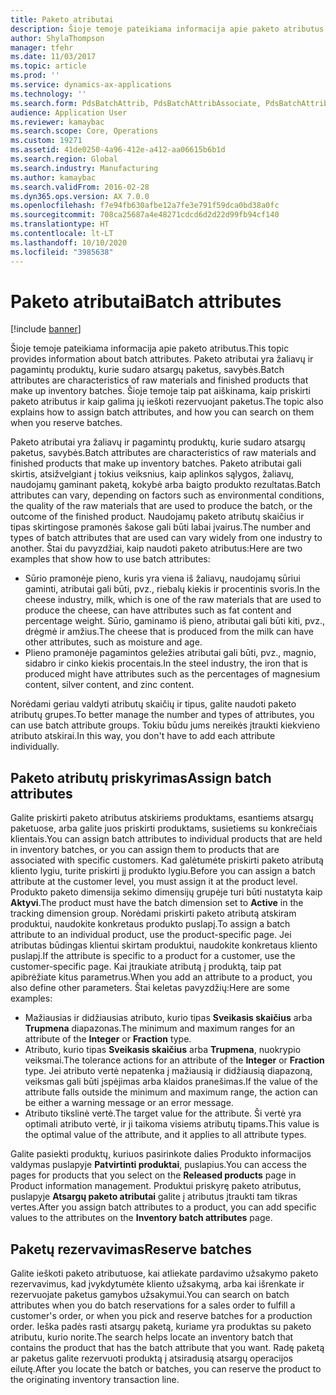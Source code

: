 ```yaml
---
title: Paketo atributai
description: Šioje temoje pateikiama informacija apie paketo atributus. Paketo atributai yra žaliavų ir pagamintų produktų, kurie sudaro atsargų paketus, savybės. Šioje temoje taip pat aiškinama, kaip priskirti paketo atributus ir kaip galima jų ieškoti rezervuojant paketus.
author: ShylaThompson
manager: tfehr
ms.date: 11/03/2017
ms.topic: article
ms.prod: ''
ms.service: dynamics-ax-applications
ms.technology: ''
ms.search.form: PdsBatchAttrib, PdsBatchAttribAssociate, PdsBatchAttribByAttribGroup, PdsBatchAttribByItem, PdsBatchAttribByitemCustomer, PdsBatchAttribGroup
audience: Application User
ms.reviewer: kamaybac
ms.search.scope: Core, Operations
ms.custom: 19271
ms.assetid: 41de0250-4a96-412e-a412-aa06615b6b1d
ms.search.region: Global
ms.search.industry: Manufacturing
ms.author: kamaybac
ms.search.validFrom: 2016-02-28
ms.dyn365.ops.version: AX 7.0.0
ms.openlocfilehash: f7e94fb630afbe12a7fe3e791f59dca0bd38a0fc
ms.sourcegitcommit: 708ca25687a4e48271cdcd6d2d22d99fb94cf140
ms.translationtype: HT
ms.contentlocale: lt-LT
ms.lasthandoff: 10/10/2020
ms.locfileid: "3985638"
---
```

# <a name="batch-attributes"></a><span data-ttu-id="6940e-105">Paketo atributai</span><span class="sxs-lookup"><span data-stu-id="6940e-105">Batch attributes</span></span>

[!include [banner](../includes/banner.md)]

<span data-ttu-id="6940e-106">Šioje temoje pateikiama informacija apie paketo atributus.</span><span class="sxs-lookup"><span data-stu-id="6940e-106">This topic provides information about batch attributes.</span></span> <span data-ttu-id="6940e-107">Paketo atributai yra žaliavų ir pagamintų produktų, kurie sudaro atsargų paketus, savybės.</span><span class="sxs-lookup"><span data-stu-id="6940e-107">Batch attributes are characteristics of raw materials and finished products that make up inventory batches.</span></span> <span data-ttu-id="6940e-108">Šioje temoje taip pat aiškinama, kaip priskirti paketo atributus ir kaip galima jų ieškoti rezervuojant paketus.</span><span class="sxs-lookup"><span data-stu-id="6940e-108">The topic also explains how to assign batch attributes, and how you can search on them when you reserve batches.</span></span>

<span data-ttu-id="6940e-109">Paketo atributai yra žaliavų ir pagamintų produktų, kurie sudaro atsargų paketus, savybės.</span><span class="sxs-lookup"><span data-stu-id="6940e-109">Batch attributes are characteristics of raw materials and finished products that make up inventory batches.</span></span> <span data-ttu-id="6940e-110">Paketo atributai gali skirtis, atsižvelgiant į tokius veiksnius, kaip aplinkos sąlygos, žaliavų, naudojamų gaminant paketą, kokybė arba baigto produkto rezultatas.</span><span class="sxs-lookup"><span data-stu-id="6940e-110">Batch attributes can vary, depending on factors such as environmental conditions, the quality of the raw materials that are used to produce the batch, or the outcome of the finished product.</span></span> <span data-ttu-id="6940e-111">Naudojamų paketo atributų skaičius ir tipas skirtingose pramonės šakose gali būti labai įvairus.</span><span class="sxs-lookup"><span data-stu-id="6940e-111">The number and types of batch attributes that are used can vary widely from one industry to another.</span></span> <span data-ttu-id="6940e-112">Štai du pavyzdžiai, kaip naudoti paketo atributus:</span><span class="sxs-lookup"><span data-stu-id="6940e-112">Here are two examples that show how to use batch attributes:</span></span>

-   <span data-ttu-id="6940e-113">Sūrio pramonėje pieno, kuris yra viena iš žaliavų, naudojamų sūriui gaminti, atributai gali būti, pvz., riebalų kiekis ir procentinis svoris.</span><span class="sxs-lookup"><span data-stu-id="6940e-113">In the cheese industry, milk, which is one of the raw materials that are used to produce the cheese, can have attributes such as fat content and percentage weight.</span></span> <span data-ttu-id="6940e-114">Sūrio, gaminamo iš pieno, atributai gali būti kiti, pvz., drėgmė ir amžius.</span><span class="sxs-lookup"><span data-stu-id="6940e-114">The cheese that is produced from the milk can have other attributes, such as moisture and age.</span></span>
-   <span data-ttu-id="6940e-115">Plieno pramonėje pagamintos geležies atributai gali būti, pvz., magnio, sidabro ir cinko kiekis procentais.</span><span class="sxs-lookup"><span data-stu-id="6940e-115">In the steel industry, the iron that is produced might have attributes such as the percentages of magnesium content, silver content, and zinc content.</span></span>

<span data-ttu-id="6940e-116">Norėdami geriau valdyti atributų skaičių ir tipus, galite naudoti paketo atributų grupes.</span><span class="sxs-lookup"><span data-stu-id="6940e-116">To better manage the number and types of attributes, you can use batch attribute groups.</span></span> <span data-ttu-id="6940e-117">Tokiu būdu jums nereikės įtraukti kiekvieno atributo atskirai.</span><span class="sxs-lookup"><span data-stu-id="6940e-117">In this way, you don't have to add each attribute individually.</span></span>

## <a name="assign-batch-attributes"></a><span data-ttu-id="6940e-118">Paketo atributų priskyrimas</span><span class="sxs-lookup"><span data-stu-id="6940e-118">Assign batch attributes</span></span>
<span data-ttu-id="6940e-119">Galite priskirti paketo atributus atskiriems produktams, esantiems atsargų paketuose, arba galite juos priskirti produktams, susietiems su konkrečiais klientais.</span><span class="sxs-lookup"><span data-stu-id="6940e-119">You can assign batch attributes to individual products that are held in inventory batches, or you can assign them to products that are associated with specific customers.</span></span> <span data-ttu-id="6940e-120">Kad galėtumėte priskirti paketo atributą kliento lygiu, turite priskirti jį produkto lygiu.</span><span class="sxs-lookup"><span data-stu-id="6940e-120">Before you can assign a batch attribute at the customer level, you must assign it at the product level.</span></span> <span data-ttu-id="6940e-121">Produkto paketo dimensija sekimo dimensijų grupėje turi būti nustatyta kaip **Aktyvi**.</span><span class="sxs-lookup"><span data-stu-id="6940e-121">The product must have the batch dimension set to **Active** in the tracking dimension group.</span></span> <span data-ttu-id="6940e-122">Norėdami priskirti paketo atributą atskiram produktui, naudokite konkretaus produkto puslapį.</span><span class="sxs-lookup"><span data-stu-id="6940e-122">To assign a batch attribute to an individual product, use the product-specific page.</span></span> <span data-ttu-id="6940e-123">Jei atributas būdingas klientui skirtam produktui, naudokite konkretaus kliento puslapį.</span><span class="sxs-lookup"><span data-stu-id="6940e-123">If the attribute is specific to a product for a customer, use the customer-specific page.</span></span> <span data-ttu-id="6940e-124">Kai įtraukiate atributą į produktą, taip pat apibrėžiate kitus parametrus.</span><span class="sxs-lookup"><span data-stu-id="6940e-124">When you add an attribute to a product, you also define other parameters.</span></span> <span data-ttu-id="6940e-125">Štai keletas pavyzdžių:</span><span class="sxs-lookup"><span data-stu-id="6940e-125">Here are some examples:</span></span>

-   <span data-ttu-id="6940e-126">Mažiausias ir didžiausias atributo, kurio tipas **Sveikasis skaičius** arba **Trupmena** diapazonas.</span><span class="sxs-lookup"><span data-stu-id="6940e-126">The minimum and maximum ranges for an attribute of the **Integer** or **Fraction** type.</span></span>
-   <span data-ttu-id="6940e-127">Atributo, kurio tipas **Sveikasis skaičius** arba **Trupmena**, nuokrypio veiksmai.</span><span class="sxs-lookup"><span data-stu-id="6940e-127">The tolerance actions for an attribute of the **Integer** or **Fraction** type.</span></span> <span data-ttu-id="6940e-128">Jei atributo vertė nepatenka į mažiausią ir didžiausią diapazoną, veiksmas gali būti įspėjimas arba klaidos pranešimas.</span><span class="sxs-lookup"><span data-stu-id="6940e-128">If the value of the attribute falls outside the minimum and maximum range, the action can be either a warning message or an error message.</span></span>
-   <span data-ttu-id="6940e-129">Atributo tikslinė vertė.</span><span class="sxs-lookup"><span data-stu-id="6940e-129">The target value for the attribute.</span></span> <span data-ttu-id="6940e-130">Ši vertė yra optimali atributo vertė, ir ji taikoma visiems atributų tipams.</span><span class="sxs-lookup"><span data-stu-id="6940e-130">This value is the optimal value of the attribute, and it applies to all attribute types.</span></span>

<span data-ttu-id="6940e-131">Galite pasiekti produktų, kuriuos pasirinkote dalies Produkto informacijos valdymas puslapyje **Patvirtinti produktai**, puslapius.</span><span class="sxs-lookup"><span data-stu-id="6940e-131">You can access the pages for products that you select on the **Released products** page in Product information management.</span></span> <span data-ttu-id="6940e-132">Produktui priskyrę paketo atributus, puslapyje **Atsargų paketo atributai** galite į atributus įtraukti tam tikras vertes.</span><span class="sxs-lookup"><span data-stu-id="6940e-132">After you assign batch attributes to a product, you can add specific values to the attributes on the **Inventory batch attributes** page.</span></span>

## <a name="reserve-batches"></a><span data-ttu-id="6940e-133">Paketų rezervavimas</span><span class="sxs-lookup"><span data-stu-id="6940e-133">Reserve batches</span></span>
<span data-ttu-id="6940e-134">Galite ieškoti paketo atributuose, kai atliekate pardavimo užsakymo paketo rezervavimus, kad įvykdytumėte kliento užsakymą, arba kai išrenkate ir rezervuojate paketus gamybos užsakymui.</span><span class="sxs-lookup"><span data-stu-id="6940e-134">You can search on batch attributes when you do batch reservations for a sales order to fulfill a customer's order, or when you pick and reserve batches for a production order.</span></span> <span data-ttu-id="6940e-135">Ieška padės rasti atsargų paketą, kuriame yra produktas su paketo atributu, kurio norite.</span><span class="sxs-lookup"><span data-stu-id="6940e-135">The search helps locate an inventory batch that contains the product that has the batch attribute that you want.</span></span> <span data-ttu-id="6940e-136">Radę paketą ar paketus galite rezervuoti produktą į atsiradusią atsargų operacijos eilutę.</span><span class="sxs-lookup"><span data-stu-id="6940e-136">After you locate the batch or batches, you can reserve the product to the originating inventory transaction line.</span></span>



